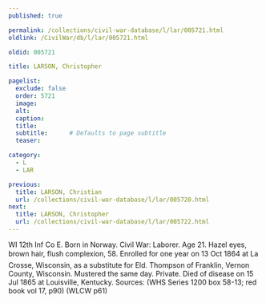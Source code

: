 ```yaml
---
published: true

permalink: /collections/civil-war-database/l/lar/005721.html
oldlink: /CivilWar/db/l/lar/005721.html

oldid: 005721

title: LARSON, Christopher

pagelist:
  exclude: false
  order: 5721
  image: 
  alt:
  caption:
  title:
  subtitle:      # Defaults to page subtitle
  teaser:

category: 
  - L 
  - LAR

previous:
  title: LARSON, Christian
  url: /collections/civil-war-database/l/lar/005720.html  
next:
  title: LARSON, Christopher
  url: /collections/civil-war-database/l/lar/005722.html   
---
```

WI 12th Inf Co E. Born in Norway. Civil War: Laborer. Age 21. Hazel eyes, brown hair, flush complexion, 5&#146;8&#148;. Enrolled for one year on 13 Oct 1864 at La Crosse, Wisconsin, as a substitute for Eld. Thompson of Franklin, Vernon County, Wisconsin. Mustered the same day. Private. Died of disease on 15 Jul 1865 at Louisville, Kentucky. Sources: (WHS Series 1200 box 58-13; red book vol 17, p90) (WLCW p61)
